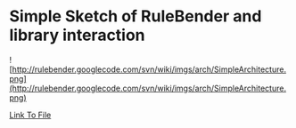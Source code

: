 # Simple Sketch of RuleBender and library interaction #


![http://rulebender.googlecode.com/svn/wiki/imgs/arch/SimpleArchitecture.png](http://rulebender.googlecode.com/svn/wiki/imgs/arch/SimpleArchitecture.png)


[Link To File](http://rulebender.googlecode.com/svn/wiki/imgs/arch/SimpleArchitecture.png)
